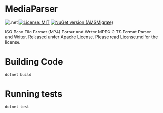 

# MediaParser

![.net](https://img.shields.io/badge/Frameworks-net6-purple)
[![License: MIT](https://img.shields.io/badge/License-Apache-yellow.svg)](https://opensource.org/licenses/Apache)
[![NuGet version (AMSMigrate)](https://img.shields.io/nuget/v/Mp4.Parser.svg)](https://www.nuget.org/packages/Mp4.Parser/)

ISO Base File Format (MP4) Parser and Writer
MPEG-2 TS Format Parser and Writer.
Released under Apache License. Please read License.md for the license.


# Building Code
```
dotnet build
```

# Running tests
```
dotnet test
```


